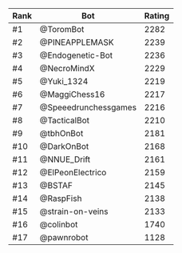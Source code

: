 Rank|Bot|Rating
---|---|---
#1|@ToromBot|2282
#2|@PINEAPPLEMASK|2239
#3|@Endogenetic-Bot|2236
#4|@NecroMindX|2229
#5|@Yuki_1324|2219
#6|@MaggiChess16|2217
#7|@Speeedrunchessgames|2216
#8|@TacticalBot|2210
#9|@tbhOnBot|2181
#10|@DarkOnBot|2168
#11|@NNUE_Drift|2161
#12|@ElPeonElectrico|2159
#13|@BSTAF|2145
#14|@RaspFish|2138
#15|@strain-on-veins|2133
#16|@colinbot|1740
#17|@pawnrobot|1128
